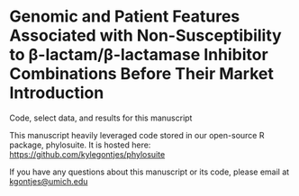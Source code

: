 # Genomic and Patient Features Associated with Non-Susceptibility to β-lactam/β-lactamase Inhibitor Combinations Before Their Market Introduction

Code, select data, and results for this manuscript

This manuscript heavily leveraged code stored in our open-source R package, phylosuite. It is hosted here: https://github.com/kylegontjes/phylosuite

If you have any questions about this manuscript or its code, please email at kgontjes@umich.edu

